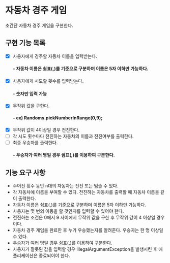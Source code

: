 # 자동차 경주 게임

초간단 자동차 경주 게임을 구현한다.

## 구현 기능 목록

- [x] 사용자에게 경주할 자동차 이름을 입력받는다.
  #### - 자동차 이름은 쉼표(,)를 기준으로 구분하며 이름은 5자 이하만 가능하다.
- [x] 사용자에게 시도할 횟수를 입력받는다.
  #### - 숫자만 입력 가능
- [x] 무작위 값을 구한다.
  #### - ex) Randoms.pickNumberInRange(0,9);
- [x] 무작위 값이 4이상일 경우 전진한다.
- [ ] 각 시도 횟수마다 전진하는 자동차의 이름과 전진여부를 출력한다.
- [ ] 최종 우승자를 출력한다.
  #### - 우승자가 여러 명일 경우 쉼표(,)를 이용하여 구분한다.

## 기능 요구 사항

- 주어진 횟수 동안 n대의 자동차는 전진 또는 멈출 수 있다.
- 각 자동차에 이름을 부여할 수 있다. 전진하는 자동차를 출력할 때 자동차 이름을 같이 출력한다.
- 자동차 이름은 쉼표(,)를 기준으로 구분하며 이름은 5자 이하만 가능하다.
- 사용자는 몇 번의 이동을 할 것인지를 입력할 수 있어야 한다.
- 전진하는 조건은 0에서 9 사이에서 무작위 값을 구한 후 무작위 값이 4 이상일 경우이다.
- 자동차 경주 게임을 완료한 후 누가 우승했는지를 알려준다. 우승자는 한 명 이상일 수 있다.
- 우승자가 여러 명일 경우 쉼표(,)를 이용하여 구분한다.
- 사용자가 잘못된 값을 입력할 경우 IllegalArgumentException을 발생시킨 후 애플리케이션은 종료되어야 한다.